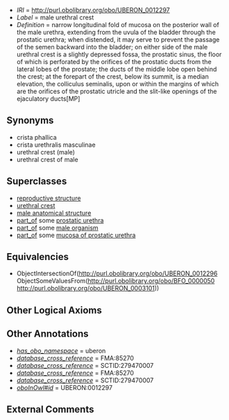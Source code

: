  * *IRI* = http://purl.obolibrary.org/obo/UBERON_0012297
 * *Label* = male urethral crest
 * *Definition* = narrow longitudinal fold of mucosa on the posterior wall of the male urethra, extending from the uvula of the bladder through the prostatic urethra; when distended, it may serve to prevent the passage of the semen backward into the bladder; on either side of the male urethral crest is a slightly depressed fossa, the prostatic sinus, the floor of which is perforated by the orifices of the prostatic ducts from the lateral lobes of the prostate; the ducts of the middle lobe open behind the crest; at the forepart of the crest, below its summit, is a median elevation, the colliculus seminalis, upon or within the margins of which are the orifices of the prostatic utricle and the slit-like openings of the ejaculatory ducts[MP]

## Synonyms

 * crista phallica
 * crista urethralis masculinae
 * urethral crest (male)
 * urethral crest of male

## Superclasses

 * [reproductive structure](../../UBERON/56/UBERON_0005156.md)
 * [urethral crest](../../UBERON/96/UBERON_0012296.md)
 * [male anatomical structure](../../UBERON/03/UBERON_0014403.md)
 * [part_of](../../BFO/50/BFO_0000050.md) some [prostatic urethra](../../UBERON/35/UBERON_0001335.md)
 * [part_of](../../BFO/50/BFO_0000050.md) some [male organism](../../UBERON/01/UBERON_0003101.md)
 * [part_of](../../BFO/50/BFO_0000050.md) some [mucosa of prostatic urethra](../../UBERON/15/UBERON_0005015.md)

## Equivalencies

 * ObjectIntersectionOf(<http://purl.obolibrary.org/obo/UBERON_0012296> ObjectSomeValuesFrom(<http://purl.obolibrary.org/obo/BFO_0000050> <http://purl.obolibrary.org/obo/UBERON_0003101>))

## Other Logical Axioms


## Other Annotations

 * *[has_obo_namespace](../../ce/oboInOwl#hasOBONamespace.md)* = uberon
 * *[database_cross_reference](../../ef/oboInOwl#hasDbXref.md)* = FMA:85270
 * *[database_cross_reference](../../ef/oboInOwl#hasDbXref.md)* = SCTID:279470007
 * *[database_cross_reference](../../ef/oboInOwl#hasDbXref.md)* = FMA:85270
 * *[database_cross_reference](../../ef/oboInOwl#hasDbXref.md)* = SCTID:279470007
 * *[oboInOwl#id](../../id/oboInOwl#id.md)* = UBERON:0012297

## External Comments

